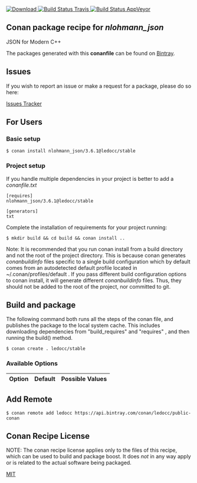 [![Download](https://api.bintray.com/packages/ledocc/public-conan/nlohmann_json%3Aledocc/images/download.svg) ](https://bintray.com/ledocc/public-conan/nlohmann_json%3Aledocc/_latestVersion)
[![Build Status Travis](https://travis-ci.org/ledocc/conan-nlohmann_json.svg) ](https://travis-ci.org/ledocc/conan-nlohmann_json)
[![Build Status AppVeyor](https://ci.appveyor.com/api/projects/status/github/ledocc/conan-nlohmann-json?svg=true) ](https://ci.appveyor.com/project/ledocc/conan-nlohmann-json)

## Conan package recipe for *nlohmann_json*

JSON for Modern C++

The packages generated with this **conanfile** can be found on [Bintray](https://bintray.com/ledocc/public-conan/nlohmann_json%3Aledocc).


## Issues

If you wish to report an issue or make a request for a package, please do so here:

[Issues Tracker](https://github.com/ledocc/conan-nlohmann_json/issues)


## For Users

### Basic setup

    $ conan install nlohmann_json/3.6.1@ledocc/stable

### Project setup

If you handle multiple dependencies in your project is better to add a *conanfile.txt*

    [requires]
    nlohmann_json/3.6.1@ledocc/stable

    [generators]
    txt

Complete the installation of requirements for your project running:

    $ mkdir build && cd build && conan install ..

Note: It is recommended that you run conan install from a build directory and not the root of the project directory.  This is because conan generates *conanbuildinfo* files specific to a single build configuration which by default comes from an autodetected default profile located in ~/.conan/profiles/default .  If you pass different build configuration options to conan install, it will generate different *conanbuildinfo* files.  Thus, they should not be added to the root of the project, nor committed to git.


## Build and package

The following command both runs all the steps of the conan file, and publishes the package to the local system cache.  This includes downloading dependencies from "build_requires" and "requires" , and then running the build() method.

    $ conan create . ledocc/stable


### Available Options
| Option        | Default | Possible Values  |
| ------------- |:----------------- |:------------:|


## Add Remote

    $ conan remote add ledocc https://api.bintray.com/conan/ledocc/public-conan


## Conan Recipe License

NOTE: The conan recipe license applies only to the files of this recipe, which can be used to build and package boost.
It does *not* in any way apply or is related to the actual software being packaged.

[MIT](LICENSE)
